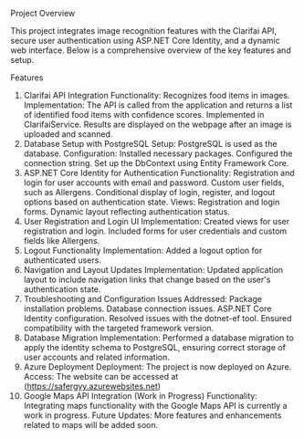 Project Overview

This project integrates image recognition features with the Clarifai API, secure user authentication using ASP.NET Core Identity, and a dynamic web interface. Below is a comprehensive overview of the key features and setup.

Features

1. Clarifai API Integration
Functionality: Recognizes food items in images.
Implementation:
The API is called from the application and returns a list of identified food items with confidence scores.
Implemented in ClarifaiService.
Results are displayed on the webpage after an image is uploaded and scanned.
2. Database Setup with PostgreSQL
Setup: PostgreSQL is used as the database.
Configuration:
Installed necessary packages.
Configured the connection string.
Set up the DbContext using Entity Framework Core.
3. ASP.NET Core Identity for Authentication
Functionality:
Registration and login for user accounts with email and password.
Custom user fields, such as Allergens.
Conditional display of login, register, and logout options based on authentication state.
Views:
Registration and login forms.
Dynamic layout reflecting authentication status.
4. User Registration and Login UI
Implementation:
Created views for user registration and login.
Included forms for user credentials and custom fields like Allergens.
5. Logout Functionality
Implementation: Added a logout option for authenticated users.
6. Navigation and Layout Updates
Implementation: Updated application layout to include navigation links that change based on the user's authentication state.
7. Troubleshooting and Configuration
Issues Addressed:
Package installation problems.
Database connection issues.
ASP.NET Core Identity configuration.
Resolved issues with the dotnet-ef tool.
Ensured compatibility with the targeted framework version.
8. Database Migration
Implementation: Performed a database migration to apply the identity schema to PostgreSQL, ensuring correct storage of user accounts and related information.
9. Azure Deployment
Deployment: The project is now deployed on Azure.
Access: The website can be accessed at (https://safergyy.azurewebsites.net)
10. Google Maps API Integration (Work in Progress)
Functionality: Integrating maps functionality with the Google Maps API is currently a work in progress.
Future Updates: More features and enhancements related to maps will be added soon.
